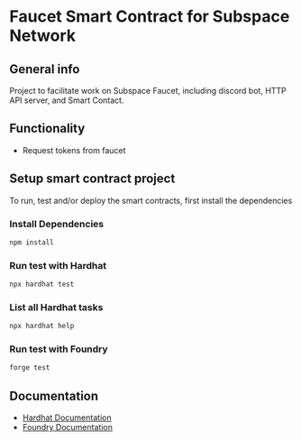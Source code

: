 # Faucet Smart Contract for Subspace Network

## General info

Project to facilitate work on Subspace Faucet, including discord bot, HTTP API server, and Smart Contact.

## Functionality

- Request tokens from faucet

## Setup smart contract project

To run, test and/or deploy the smart contracts, first install the dependencies

### Install Dependencies

```bash
npm install
```

### Run test with Hardhat

```bash
npx hardhat test
```

### List all Hardhat tasks

```bash
npx hardhat help
```

### Run test with Foundry

```bash
forge test
```

## Documentation

- [Hardhat Documentation](https://hardhat.org/getting-started/)
- [Foundry Documentation](https://book.getfoundry.sh/index.html)
